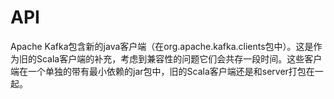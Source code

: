 # API

Apache Kafka包含新的java客户端（在org.apache.kafka.clients包中）。这是作为旧的Scala客户端的补充，考虑到兼容性的问题它们会共存一段时间。这些客户端在一个单独的带有最小依赖的jar包中，旧的Scala客户端还是和server打包在一起。